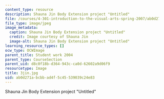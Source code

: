 ```yaml
---
content_type: resource
description: Shauna Jin Body Extension project "Untitled"
file: /courses/4-301-introduction-to-the-visual-arts-spring-2007/ab0d271abcbbad4f5c45539039c24e83_3jin.jpg
file_type: image/jpeg
image_metadata:
  caption: Shauna Jin Body Extension project "Untitled"
  credit: Image courtesy of Shauna Jin
  image-alt: Shauna Jin Body Extension project "Untitled"
learning_resource_types: []
ocw_type: OCWImage
parent_title: Student work 2004
parent_type: CourseSection
parent_uid: d8c0f18b-d364-943c-ca0d-62602a9d06f9
resourcetype: Image
title: 3jin.jpg
uid: ab0d271a-bcbb-ad4f-5c45-539039c24e83
---
```

Shauna Jin Body Extension project "Untitled"